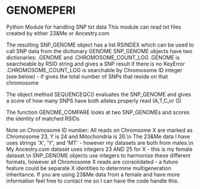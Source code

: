 # GENOMEPERI
Python Module for handling SNP txt data
This module can read txt files created by either 23&Me or Ancestry.com

The resulting SNP_GENOME object has a list RSINDEX which can be used to call SNP data from the dictionary GENOME
SNP_GENOME objects have two dictionaries: .GENOME and .CHROMOSOME_COUNT_LOG
.GENOME is searcheable by RSID string and gives a SNP result if there is no KeyError
.CHROMOSOME_COUNT_LOG is searchable by Chromosome ID integer (see below) - if gives the total number of SNPs that reside on that chromosome

The object method SEQUENCEQC() evaluates the SNP_GENOME and gives a score of how many SNPS have both alleles properly read (A,T,C,or G)

The function GENOME_COMPARE looks at two SNP_GENOMEs and scores the identity of matched RSIDs

Note on Chromosome ID number: All reads on Chromsome X are marked as Chromosome 23, Y is 24 and Mitochondria is 26.\n
The 23&Me data I have uses strings 'X', 'Y', and 'MT' - however my datasets are both from males.\n
My Ancestry.com dataset uses integers 23 AND 25 for X - this is my female dataset.\n
SNP_GENOME objects use integers to harmonize these different formats, however all 
Chromosome X reads are consolidated - a future feature could be separate X identities to determine multigeneration inheritance. 
If you are using 23&Me data from a female and have more information feel free to contact me so I can have the code handle this.
